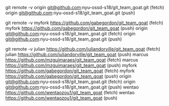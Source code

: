 git remote -v
origin	git@github.com:nyu-ossd-s18/git_team_goat.git (fetch)
origin	git@github.com:nyu-ossd-s18/git_team_goat.git (push)

git remote -v
myfork	https://github.com/gabegordon/git_team_goat (fetch)
myfork	https://github.com/gabegordon/git_team_goat (push)
origin	git@github.com:nyu-ossd-s18/git_team_goat.git (fetch)
origin	git@github.com:nyu-ossd-s18/git_team_goat.git (push)

git remote -v
julian	https://github.com/juliandorville/git_team_goat (fetch)
julian	https://github.com/juliandorville/git_team_goat (push)
marcus	https://github.com/mzguimaraes/git_team_goat (fetch)
marcus	https://github.com/mzguimaraes/git_team_goat (push)
myfork	https://github.com/gabegordon/git_team_goat (fetch)
myfork	https://github.com/gabegordon/git_team_goat (push)
origin	git@github.com:nyu-ossd-s18/git_team_goat.git (fetch)
origin	git@github.com:nyu-ossd-s18/git_team_goat.git (push)
wentao	https://github.com/wentaozou1/git_team_goat (fetch)
wentao	https://github.com/wentaozou1/git_team_goat (push)

